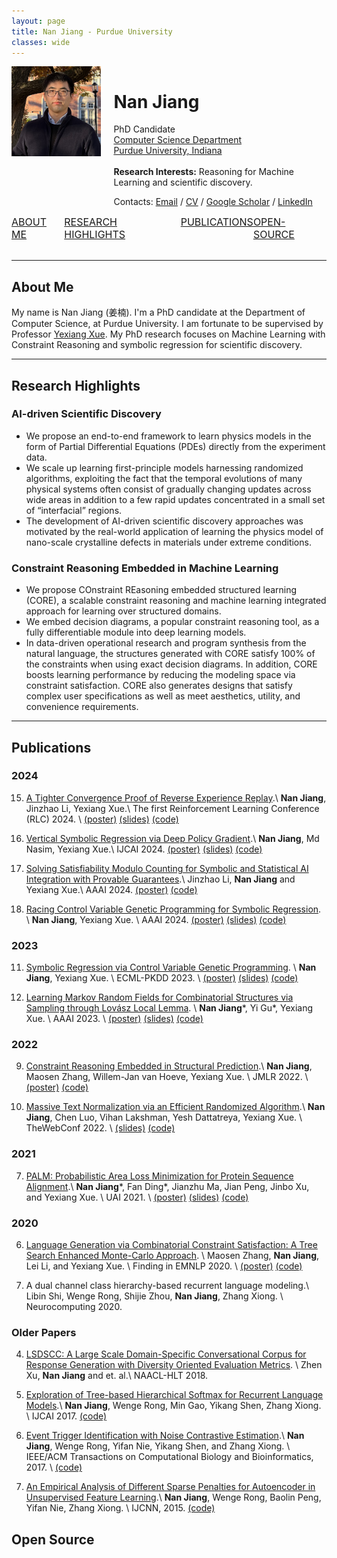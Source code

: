 ```yaml
---
layout: page
title: Nan Jiang - Purdue University
classes: wide
---
```


<div style="display: flex;">
  <div style="flex: 0.8;">
    <div class="image-container">
        <img  src="/images/nanjiang.jpeg" class="centered-image">
    </div>
  </div>
  <div style="flex: 1.9; padding-left: 20px;">
    <h1>Nan Jiang</h1>
    <p>
          PhD Candidate
          <br>
          <a href="https://cs.purdue.edu/">Computer Science Department</a>
          <br>
          <a href="https://purdue.edu/">Purdue University, Indiana</a> 
          <br>
          <br>
          <strong>Research Interests:</strong> Reasoning for Machine Learning and scientific discovery. 
          <p>Contacts: <a href="mailto:jiang631@purdue.edu">Email</a> / <a href="/images/CV.pdf">CV</a> / <a href="https://scholar.google.com/citations?user=AiMRnWUAAAAJ&amp;hl=en">Google Scholar</a> / <a href="https://www.linkedin.com/in/jiangnanhugo/">LinkedIn</a></p>
        </p>
  </div>
</div>


<nav class="navbar" style="display: flex; font-size: 16px; justify-content: space-around; text-transform: uppercase;">
  <a href="#about-me">About me</a> 
  <a href="#research-highlights">Research Highlights</a> 
  <a href="#publications">PUBLICATIONS</a> 
  <a href="#open-source">Open-Source</a>
</nav>

<br>

---
## About Me

My name is Nan Jiang (姜楠). I'm a PhD candidate at the Department of Computer Science, at Purdue University. 
I am fortunate to be supervised by Professor [Yexiang Xue](https://www.cs.purdue.edu/homes/yexiang/). My PhD research focuses on Machine Learning with Constraint Reasoning and symbolic regression for scientific discovery. 
<br>

---
## Research Highlights

### AI-driven Scientific Discovery

- We propose an end-to-end framework to learn physics models in the form of Partial Differential Equations (PDEs) directly from the experiment data.
- We scale up learning first-principle models harnessing randomized algorithms, exploiting the fact that the temporal evolutions of many physical systems often consist of gradually changing updates across wide areas in addition to a few rapid updates concentrated in a small set of “interfacial” regions.
- The development of AI-driven scientific discovery approaches was motivated by the real-world application of learning the physics model of nano-scale crystalline defects in materials under extreme conditions.


### Constraint Reasoning Embedded in Machine Learning

- We propose COnstraint REasoning embedded structured learning (CORE), a scalable constraint reasoning and machine learning integrated approach for learning over structured domains.
- We embed decision diagrams, a popular constraint reasoning tool, as a fully differentiable module into deep learning models.
- In data-driven operational research and program synthesis from the natural language, the structures generated with CORE satisfy 100% of the constraints when using exact decision diagrams. In addition, CORE boosts learning performance by reducing the modeling space via constraint satisfaction.
CORE also generates designs that satisfy complex user specifications as well as meet aesthetics, utility, and convenience requirements.


---
## Publications

### 2024

15. [A Tighter Convergence Proof of Reverse Experience Replay](https://rlj.cs.umass.edu/2024/papers/Paper50.html).\\
**Nan Jiang**, Jinzhao Li, Yexiang Xue.\\
The first Reinforcement Learning Conference (RLC) 2024. \\
[(poster)](/static/rlc24_poster.pdf) [(slides)](/static/rlc24_slides.pdf) [(code)](https://github.com/jiangnanhugo/RER-proof)

1.  [Vertical Symbolic Regression via Deep Policy Gradient](https://arxiv.org/pdf/2402.00254).\\
**Nan Jiang**, Md Nasim, Yexiang Xue.\\
IJCAI 2024. [(poster)](/static/ijcai24_poster.pdf) [(slides)](/static/ijcai24_slides.pdf) [(code)](https://github.com/jiangnanhugo/VSR-DPG)

1.  [Solving Satisfiability Modulo Counting for Symbolic and Statistical AI Integration with Provable Guarantees](https://arxiv.org/abs/2309.08883).\\
Jinzhao Li, **Nan Jiang** and Yexiang Xue.\\
AAAI 2024. [(poster)](/static/aaai24_smc_poster.pdf) [(code)](https://github.com/jil016/xor-smc)


1. [Racing Control Variable Genetic Programming for Symbolic Regression](https://arxiv.org/abs/2309.07934). \\
**Nan Jiang**, Yexiang Xue. \\
AAAI 2024.  [(poster)](/static/aaai24_racing_poster.pdf) [(slides)](/static/aaai24_slides.pdf) [(code)](https://bitbucket.org/xlnxyx/racing_cvgp/src/master/)

### 2023

11. [Symbolic Regression via Control Variable Genetic Programming](https://link.springer.com/chapter/10.1007/978-3-031-43421-1_11). \\
**Nan Jiang**, Yexiang Xue. \\
ECML-PKDD 2023. \\
[(poster)](/static/ecml2023_poster.pdf) [(slides)](/static/ecml2023_slides.pdf) [(code)](https://github.com/jiangnanhugo/cvgp)

1.  [Learning Markov Random Fields for Combinatorial Structures via Sampling through Lovász Local Lemma](https://ojs.aaai.org/index.php/AAAI/article/view/25516/25288). \\
**Nan Jiang**\*, Yi Gu\*, Yexiang Xue. \\
AAAI 2023. \\
[(poster)](/static/aaai2023_poster.pdf) [(slides)](/static/aaai23_slides.pdf) [(code)](https://github.com/jiangnanhugo/nelson-cd)

### 2022

9. [Constraint Reasoning Embedded in Structural Prediction](https://www.jmlr.org/papers/volume23/21-1484/21-1484.pdf).\\
**Nan Jiang**, Maosen Zhang, Willem-Jan van Hoeve, Yexiang Xue. \\
JMLR 2022. \\
[(poster)](/static/jmlr21_poster.pdf) [(code)](https://jiangnanhugo.github.io/CORE-SP/)

1. [Massive Text Normalization via an Efficient Randomized Algorithm](https://dl.acm.org/doi/pdf/10.1145/3485447.3512015).\\
**Nan Jiang**, Chen Luo, Vihan Lakshman, Yesh Dattatreya, Yexiang Xue. \\
TheWebConf 2022. \\
[(slides)](/static/www2022_slides.pdf) [(code)](https://bitbucket.org/jiang631/lsh_norm/src/master/)

### 2021

7. [PALM: Probabilistic Area Loss Minimization for Protein Sequence Alignment](https://proceedings.mlr.press/v161/ding21c/ding21c.pdf).\\
**Nan Jiang**\*, Fan Ding\*, Jianzhu Ma, Jian Peng, Jinbo Xu, and Yexiang Xue. \\
UAI 2021. \\
[(poster)](/static/UAI21_poster.pdf) [(slides)](/static/uai21_slides.pdf)  [(code)](https://github.com/jiangnanhugo/PALM)

### 2020
6. [Language Generation via Combinatorial Constraint Satisfaction: A Tree Search Enhanced Monte-Carlo Approach](https://aclanthology.org/2020.findings-emnlp.115.pdf). \\
Maosen Zhang, **Nan Jiang**, Lei Li, and Yexiang Xue. \\
Finding in EMNLP 2020. \\
[(poster)](/static/EMNLP2020_poster.pdf) [(code)](https://github.com/Milozms/TSMH)

1. A dual channel class hierarchy-based recurrent language modeling.\\
Libin Shi, Wenge Rong, Shijie Zhou, **Nan Jiang**, Zhang Xiong.  \\
Neurocomputing 2020.

### Older Papers

4. [LSDSCC: A Large Scale Domain-Specific Conversational Corpus for Response Generation with Diversity Oriented Evaluation Metrics](https://aclanthology.org/N18-1188.pdf). \\
Zhen Xu, **Nan Jiang** and et. al.\\
NAACL-HLT 2018.

1. [Exploration of Tree-based Hierarchical Softmax for Recurrent Language Models](https://www.ijcai.org/proceedings/2017/0271.pdf).\\
**Nan Jiang**, Wenge Rong, Min Gao, Yikang Shen, Zhang Xiong. \\
IJCAI 2017. [(code)](https://github.com/jiangnanhugo/lmkit)

1. [Event Trigger Identification with Noise Contrastive Estimation](https://ieeexplore.ieee.org/stamp/stamp.jsp?arnumber=7936538).\\
**Nan Jiang**, Wenge Rong, Yifan Nie, Yikang Shen, and Zhang Xiong.  \\
IEEE/ACM Transactions on Computational Biology and Bioinformatics, 2017. \\
[(code)](https://github.com/jiangnanHugo/mlee-nce)

1. [An Empirical Analysis of Different Sparse Penalties for Autoencoder in Unsupervised Feature Learning](https://ieeexplore.ieee.org/stamp/stamp.jsp?tp=&arnumber=7280568).\\
**Nan Jiang**, Wenge Rong, Baolin Peng, Yifan Nie, Zhang Xiong. \\
IJCNN, 2015. [(code)](https://github.com/jiangnanhugo/Undergraduate_Design/tree/master/Self-Taught-Learning)

## Open Source